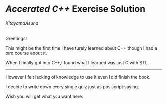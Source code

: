 # ***Accerated C++*** Exercise Solution
###### KitayamaAsuna
Greetings!

This might be the first time I have turely learned about C++ though I had a bird course about it.

When I finally got into C++,I found what I learned was just C with STL.

-------------------------------------------------------

However I felt lacking of knowledge to use it even I did finish the book.

I decide to write down every single quiz just as postscript saying.

Wish you will get what you want here.
